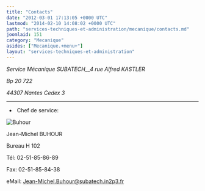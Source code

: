 ```yaml
---
title: "Contacts"
date: "2012-03-01 17:13:05 +0000 UTC"
lastmod: "2014-02-10 14:08:02 +0000 UTC"
path: "services-techniques-et-administration/mecanique/contacts.md"
joomlaid: 151
category: "Mecanique"
asides: ["Mecanique.+menu+"]
layout: "services-techniques-et-administration"
---
```

_Service Mécanique_ _SUBATECH__4 rue Alfred KASTLER_

_Bp 20 722_

_44307 Nantes Cedex 3_

* * *

*    Chef de service:

![Buhour](images/Services/Mecanique/Photos%!a(MISSING)nnuaire/Buhour.png)

Jean-Michel BUHOUR

Bureau H 102

Tél: 02-51-85-86-89

Fax: 02-51-85-84-38

eMail: Jean-Michel.Buhour@subatech.in2p3.fr
